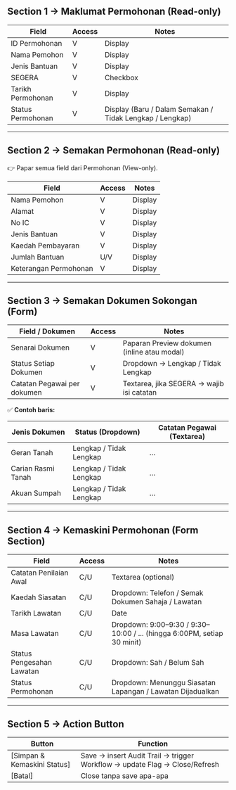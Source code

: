 ## Section 1 → Maklumat Permohonan (Read-only)

| Field              | Access | Notes                                                    |
|--------------------|--------|----------------------------------------------------------|
| ID Permohonan      | V      | Display                                                  |
| Nama Pemohon       | V      | Display                                                  |
| Jenis Bantuan      | V      | Display                                                  |
| SEGERA             | V      | Checkbox                                                 |
| Tarikh Permohonan  | V      | Display                                                  |
| Status Permohonan  | V      | Display (Baru / Dalam Semakan / Tidak Lengkap / Lengkap) |

---

## Section 2 → Semakan Permohonan (Read-only)

👉 Papar semua field dari Permohonan (View-only).

| Field                 | Access | Notes     |
|-----------------------|--------|-----------|
| Nama Pemohon          | V      | Display   |
| Alamat                | V      | Display   |
| No IC                 | V      | Display   |
| Jenis Bantuan         | V      | Display   |
| Kaedah Pembayaran     | V      | Display   |
| Jumlah Bantuan        | U/V    | Display   |
| Keterangan Permohonan | V      | Display   |

---

## Section 3 → Semakan Dokumen Sokongan (Form)

| Field / Dokumen            | Access | Notes                                                   |
|----------------------------|--------|----------------------------------------------------------|
| Senarai Dokumen            | V      | Paparan Preview dokumen (inline atau modal)             |
| Status Setiap Dokumen      | V      | Dropdown → Lengkap / Tidak Lengkap                      |
| Catatan Pegawai per dokumen| V      | Textarea, jika SEGERA → wajib isi catatan              |

✅ **Contoh baris:**

| Jenis Dokumen       | Status (Dropdown)       | Catatan Pegawai (Textarea) |
|---------------------|-------------------------|-----------------------------|
| Geran Tanah         | Lengkap / Tidak Lengkap | …                           |
| Carian Rasmi Tanah  | Lengkap / Tidak Lengkap | …                           |
| Akuan Sumpah        | Lengkap / Tidak Lengkap | …                           |

---

## Section 4 → Kemaskini Permohonan (Form Section)

| Field                        | Access | Notes                                                                  |
|------------------------------|--------|------------------------------------------------------------------------|
| Catatan Penilaian Awal       | C/U    | Textarea (optional)                                                   |
| Kaedah Siasatan              | C/U    | Dropdown: Telefon / Semak Dokumen Sahaja / Lawatan                    |
| Tarikh Lawatan               | C/U    | Date                                                                   |
| Masa Lawatan                 | C/U    | Dropdown: 9:00–9:30 / 9:30–10:00 / ... (hingga 6:00PM, setiap 30 minit) |
| Status Pengesahan Lawatan    | C/U    | Dropdown: Sah / Belum Sah                                              |
| Status Permohonan            | C/U    | Dropdown: Menunggu Siasatan Lapangan / Lawatan Dijadualkan            |

---

## Section 5 → Action Button

| Button                      | Function                                                                 |
|-----------------------------|--------------------------------------------------------------------------|
| [Simpan & Kemaskini Status] | Save → insert Audit Trail → trigger Workflow → update Flag → Close/Refresh |
| [Batal]                     | Close tanpa save apa-apa                                                |
